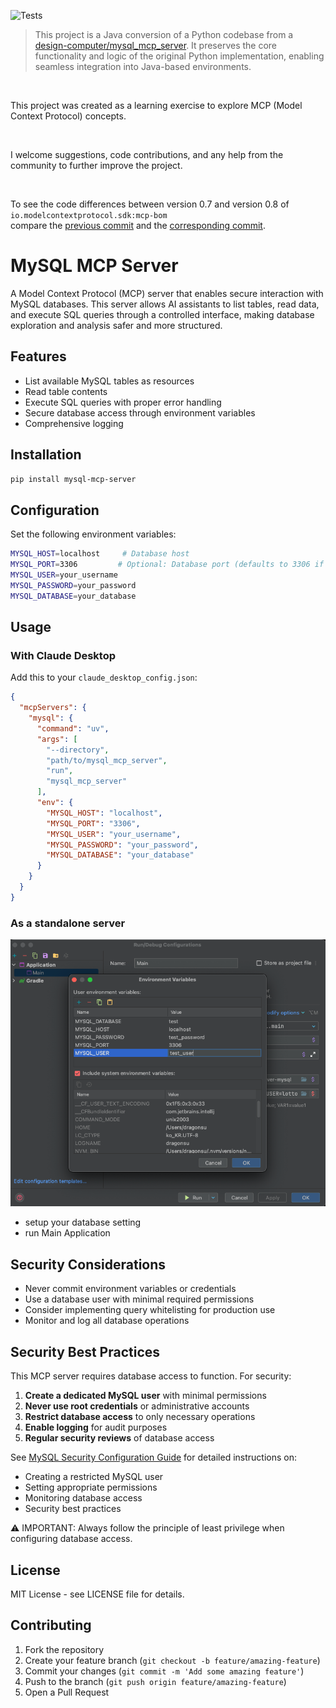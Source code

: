 ![Tests](https://github.com/youngsu5582/mcp-server-mysql/actions/workflows/test.yml/badge.svg)

> This project is a Java conversion of a Python codebase from
> a [design-computer/mysql_mcp_server](https://github.com/designcomputer/mysql_mcp_server/tree/main).
> It preserves the core functionality and logic of the original Python implementation, enabling seamless integration into
> Java-based environments.

<br>

This project was created as a learning exercise to explore MCP (Model Context Protocol) concepts.

<br>

I welcome suggestions, code contributions, and any help from the community to further improve the project.

<br>

To see the code differences between version 0.7 and version 0.8 of `io.modelcontextprotocol.sdk:mcp-bom`
<br>
compare the [previous commit](https://github.com/youngsu5582/mcp-server-mysql/tree/c7f36a3cb684d6d744cc4d9e01fd43501efbca31) and the [corresponding commit](https://github.com/youngsu5582/mcp-server-mysql/tree/388aec339d28f1117cae1302afdc933530cffd0c).


# MySQL MCP Server

A Model Context Protocol (MCP) server that enables secure interaction with MySQL databases. This server allows AI
assistants to list tables, read data, and execute SQL queries through a controlled interface, making database
exploration and analysis safer and more structured.

## Features

- List available MySQL tables as resources
- Read table contents
- Execute SQL queries with proper error handling
- Secure database access through environment variables
- Comprehensive logging

## Installation

```bash
pip install mysql-mcp-server
```

## Configuration

Set the following environment variables:

```bash
MYSQL_HOST=localhost     # Database host
MYSQL_PORT=3306         # Optional: Database port (defaults to 3306 if not specified)
MYSQL_USER=your_username
MYSQL_PASSWORD=your_password
MYSQL_DATABASE=your_database
```

## Usage

### With Claude Desktop

Add this to your `claude_desktop_config.json`:

```json
{
  "mcpServers": {
    "mysql": {
      "command": "uv",
      "args": [
        "--directory",
        "path/to/mysql_mcp_server",
        "run",
        "mysql_mcp_server"
      ],
      "env": {
        "MYSQL_HOST": "localhost",
        "MYSQL_PORT": "3306",
        "MYSQL_USER": "your_username",
        "MYSQL_PASSWORD": "your_password",
        "MYSQL_DATABASE": "your_database"
      }
    }
  }
}
```

### As a standalone server

![intellij-setup-env.png](/static/img/intellij-setup-env.png)

- setup your database setting
- run Main Application

## Security Considerations

- Never commit environment variables or credentials
- Use a database user with minimal required permissions
- Consider implementing query whitelisting for production use
- Monitor and log all database operations

## Security Best Practices

This MCP server requires database access to function. For security:

1. **Create a dedicated MySQL user** with minimal permissions
2. **Never use root credentials** or administrative accounts
3. **Restrict database access** to only necessary operations
4. **Enable logging** for audit purposes
5. **Regular security reviews** of database access

See [MySQL Security Configuration Guide](https://github.com/designcomputer/mysql_mcp_server/blob/main/SECURITY.md) for
detailed instructions on:

- Creating a restricted MySQL user
- Setting appropriate permissions
- Monitoring database access
- Security best practices

⚠️ IMPORTANT: Always follow the principle of least privilege when configuring database access.

## License

MIT License - see LICENSE file for details.

## Contributing

1. Fork the repository
2. Create your feature branch (`git checkout -b feature/amazing-feature`)
3. Commit your changes (`git commit -m 'Add some amazing feature'`)
4. Push to the branch (`git push origin feature/amazing-feature`)
5. Open a Pull Request

